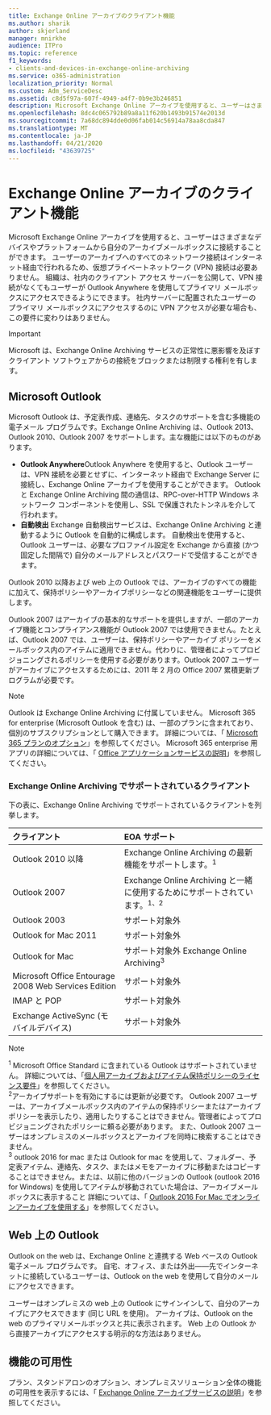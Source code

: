 ```yaml
---
title: Exchange Online アーカイブのクライアント機能
ms.author: sharik
author: skjerland
manager: mnirkhe
audience: ITPro
ms.topic: reference
f1_keywords:
- clients-and-devices-in-exchange-online-archiving
ms.service: o365-administration
localization_priority: Normal
ms.custom: Adm_ServiceDesc
ms.assetid: c8d5f97a-607f-4949-a4f7-0b9e3b246851
description: Microsoft Exchange Online アーカイブを使用すると、ユーザーはさまざまなデバイスやプラットフォームから自分のアーカイブメールボックスに接続することができます。 ユーザーのアーカイブへのすべてのネットワーク接続はインターネット経由で行われるため、仮想プライベートネットワーク (VPN) 接続は必要ありません。 組織は、社内のクライアント アクセス サーバーを公開して、VPN 接続がなくてもユーザーが Outlook Anywhere を使用してプライマリ メールボックスにアクセスできるようにできます。 社内サーバーに配置されたユーザーのプライマリ メールボックスにアクセスするのに VPN アクセスが必要な場合も、この要件に変わりはありません。
ms.openlocfilehash: 8dc4c065792b89a8a11f620b1493b91574e2013d
ms.sourcegitcommit: 7a68dc894dde0d06fab014c56914a78aa8cda847
ms.translationtype: MT
ms.contentlocale: ja-JP
ms.lasthandoff: 04/21/2020
ms.locfileid: "43639725"
---
```

# <a name="client-features-in-exchange-online-archiving"></a>Exchange Online アーカイブのクライアント機能

Microsoft Exchange Online アーカイブを使用すると、ユーザーはさまざまなデバイスやプラットフォームから自分のアーカイブメールボックスに接続することができます。 ユーザーのアーカイブへのすべてのネットワーク接続はインターネット経由で行われるため、仮想プライベートネットワーク (VPN) 接続は必要ありません。 組織は、社内のクライアント アクセス サーバーを公開して、VPN 接続がなくてもユーザーが Outlook Anywhere を使用してプライマリ メールボックスにアクセスできるようにできます。 社内サーバーに配置されたユーザーのプライマリ メールボックスにアクセスするのに VPN アクセスが必要な場合も、この要件に変わりはありません。
  
> [!IMPORTANT]
> Microsoft は、Exchange Online Archiving サービスの正常性に悪影響を及ぼすクライアント ソフトウェアからの接続をブロックまたは制限する権利を有します。
  
## <a name="microsoft-outlook"></a>Microsoft Outlook

Microsoft Outlook は、予定表作成、連絡先、タスクのサポートを含む多機能の電子メール プログラムです。Exchange Online Archiving は、Outlook 2013、Outlook 2010、Outlook 2007 をサポートします。主な機能には以下のものがあります。
  
- **Outlook Anywhere**Outlook Anywhere を使用すると、Outlook ユーザーは、VPN 接続を必要とせずに、インターネット経由で Exchange Server に接続し、Exchange Online アーカイブを使用することができます。 Outlook と Exchange Online Archiving 間の通信は、RPC-over-HTTP Windows ネットワーク コンポーネントを使用し、SSL で保護されたトンネルを介して行われます。    
- **自動検出** Exchange 自動検出サービスは、Exchange Online Archiving と連動するように Outlook を自動的に構成します。 自動検出を使用すると、Outlook ユーザーは、必要なプロファイル設定を Exchange から直接 (かつ固定した間隔で) 自分のメールアドレスとパスワードで受信することができます。 

Outlook 2010 以降および web 上の Outlook では、アーカイブのすべての機能に加えて、保持ポリシーやアーカイブポリシーなどの関連機能をユーザーに提供します。
  
Outlook 2007 はアーカイブの基本的なサポートを提供しますが、一部のアーカイブ機能とコンプライアンス機能が Outlook 2007 では使用できません。たとえば、Outlook 2007 では、ユーザーは、保持ポリシーやアーカイブ ポリシーをメールボックス内のアイテムに適用できません。代わりに、管理者によってプロビジョニングされるポリシーを使用する必要があります。Outlook 2007 ユーザーがアーカイブにアクセスするためには、2011 年 2 月の Office 2007 累積更新プログラムが必要です。
  
> [!NOTE]
> Outlook は Exchange Online Archiving に付属していません。 Microsoft 365 for enterprise (Microsoft Outlook を含む) は、一部のプランに含まれており、個別のサブスクリプションとして購入できます。 詳細については、「 [Microsoft 365 プランのオプション](../office-365-platform-service-description/office-365-plan-options.md)」を参照してください。 Microsoft 365 enterprise 用アプリの詳細については、「 [Office アプリケーションサービスの説明](../office-applications-service-description/office-applications-service-description.md)」を参照してください。 
  
### <a name="clients-supported-by-exchange-online-archiving"></a>Exchange Online Archiving でサポートされているクライアント

下の表に、Exchange Online Archiving でサポートされているクライアントを列挙します。
  
|**クライアント**|**EOA サポート**|
|:-----|:-----|
|Outlook 2010 以降  <br/> |Exchange Online Archiving の最新機能をサポートします。<sup>1</sup> <br/> |
|Outlook 2007  <br/> |Exchange Online Archiving と一緒に使用するためにサポートされています。<sup>1、2</sup> <br/> |
|Outlook 2003  <br/> |サポート対象外  <br/> |
|Outlook for Mac 2011  <br/> |サポート対象外  <br/> |
|Outlook for Mac  <br/> |サポート対象外 Exchange Online Archiving<sup>3</sup> <br/> |
|Microsoft Office Entourage 2008 Web Services Edition  <br/> |サポート対象外  <br/> |
|IMAP と POP  <br/> |サポート対象外  <br/> |
|Exchange ActiveSync (モバイルデバイス)  <br/> |サポート対象外  <br/> |
   
> [!NOTE]
> <sup>1</sup> Microsoft Office Standard に含まれている Outlook はサポートされていません。 詳細については、「[個人用アーカイブおよびアイテム保持ポリシーのライセンス要件](https://support.office.com/article/Outlook-license-requirements-for-Exchange-features-46B6B7C5-C3CA-43E5-8424-1E2807917C99)」を参照してください。 <br/> 
<sup>2</sup>アーカイブサポートを有効にするには更新が必要です。 Outlook 2007 ユーザーは、アーカイブメールボックス内のアイテムの保持ポリシーまたはアーカイブポリシーを表示したり、適用したりすることはできません。管理者によってプロビジョニングされたポリシーに頼る必要があります。 また、Outlook 2007 ユーザーはオンプレミスのメールボックスとアーカイブを同時に検索することはできません。 <br/> 
<sup>3</sup> outlook 2016 for mac または Outlook for mac を使用して、フォルダー、予定表アイテム、連絡先、タスク、またはメモをアーカイブに移動またはコピーすることはできません。または、以前に他のバージョンの Outlook (outlook 2016 for Windows) を使用してアイテムが移動されていた場合は、アーカイブメールボックスに表示すること 詳細については、「 [Outlook 2016 For Mac でオンラインアーカイブを使用する](https://support.office.com/article/Use-your-online-archive-with-Outlook-2016-for-Mac-45b8439c-2982-4b6b-9097-eed71dbfe238)」を参照してください。 

## <a name="outlook-on-the-web"></a>Web 上の Outlook

Outlook on the web は、Exchange Online と連携する Web ベースの Outlook 電子メール プログラムです。 自宅、オフィス、または外出&mdash;&mdash;先でインターネットに接続しているユーザーは、Outlook on the web を使用して自分のメールにアクセスできます。
  
ユーザーはオンプレミスの web 上の Outlook にサインインして、自分のアーカイブにアクセスできます (同じ URL を使用)。 アーカイブは、Outlook on the web のプライマリメールボックスと共に表示されます。 Web 上の Outlook から直接アーカイブにアクセスする明示的な方法はありません。
  
## <a name="feature-availability"></a>機能の可用性

プラン、スタンドアロンのオプション、オンプレミスソリューション全体の機能の可用性を表示するには、「 [Exchange Online アーカイブサービスの説明](exchange-online-archiving-service-description.md)」を参照してください。